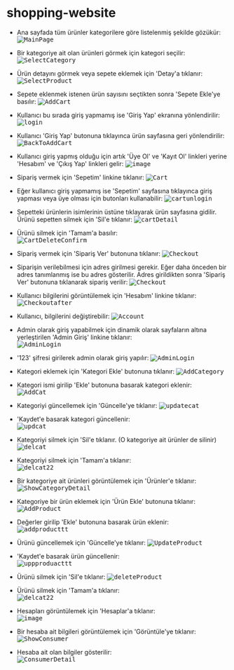 # shopping-website

- Ana sayfada tüm ürünler kategorilere göre listelenmiş şekilde gözükür:
<kbd>![MainPage](https://user-images.githubusercontent.com/112978786/191142544-613403e9-8be1-4808-83af-e288398481bb.jpg)</kbd>


- Bir kategoriye ait olan ürünleri görmek için kategori seçilir:
<kbd>![SelectCategory](https://user-images.githubusercontent.com/112978786/191142861-a89d19dd-87e6-4cf2-b80c-ebe551d5aca4.jpg)</kbd>


- Ürün detayını görmek veya sepete eklemek için 'Detay'a tıklanır:
<kbd>![SelectProduct](https://user-images.githubusercontent.com/112978786/191143222-34c9eb59-28d1-4e62-b4a9-7af5ca6775cb.jpg)</kbd>


- Sepete eklenmek istenen ürün sayısını seçtikten sonra 'Sepete Ekle'ye basılır:
<kbd>![AddCart](https://user-images.githubusercontent.com/112978786/191143477-f09eb3a5-57a5-4f2c-9c4f-5bcaaeab045f.jpg)</kbd>


- Kullanıcı bu sırada giriş yapmamış ise 'Giriş Yap' ekranına yönlendirilir:
<kbd>![login](https://user-images.githubusercontent.com/112978786/191143608-58b71e16-9b3d-470d-ad0d-f4768e397de8.jpg)</kbd>


- Kullanıcı 'Giriş Yap' butonuna tıklayınca ürün sayfasına geri yönlendirilir:
<kbd>![BackToAddCart](https://user-images.githubusercontent.com/112978786/191143734-8293279e-a97d-4f40-8c15-adb2b1ccf17d.jpg)</kbd>


- Kullanıcı giriş yapmış olduğu için artık 'Üye Ol' ve 'Kayıt Ol' linkleri yerine 'Hesabım' ve 'Çıkış Yap' linkleri gelir:
<kbd>![image](https://user-images.githubusercontent.com/112978786/191143948-cb24cd62-6dc0-41d6-acaa-cef57c84b9ea.png)</kbd>


- Sipariş vermek için 'Sepetim' linkine tıklanır:
<kbd>![Cart](https://user-images.githubusercontent.com/112978786/191144008-bc0688f5-a0dc-4945-881c-478bf4972a15.jpg)</kbd>


- Eğer kullanıcı giriş yapmamış ise 'Sepetim' sayfasına tıklayınca giriş yapması veya üye olması için butonları kullanabilir:
<kbd>![cartunlogin](https://user-images.githubusercontent.com/112978786/191146463-b1506748-b88e-4201-b201-4e27bb140baf.jpg)</kbd>


- Sepetteki ürünlerin isimlerinin üstüne tıklayarak ürün sayfasına gidilir. Ürünü sepetten silmek için 'Sil'e tıklanır:
<kbd>![cartDetail](https://user-images.githubusercontent.com/112978786/191144645-d82e19d3-4772-4b28-929d-1672f30eb2dc.jpg)</kbd>


- Ürünü silmek için 'Tamam'a basılır: \
<kbd>![CartDeleteConfirm](https://user-images.githubusercontent.com/112978786/191145154-327fe173-ed0b-4f12-a7fa-a9e376cf73ba.jpg)</kbd>


- Sipariş vermek için 'Sipariş Ver' butonuna tıklanır:
<kbd>![Checkout](https://user-images.githubusercontent.com/112978786/191145287-c0f53c59-3f51-4f6e-8340-ee8781963939.jpg)</kbd>


- Siparişin verilebilmesi için adres girilmesi gerekir. Eğer daha önceden bir adres tanımlanmış ise bu adres gösterilir. Adres girildikten sonra 'Sipariş Ver' butonuna tıklanarak sipariş verilir:
<kbd>![Checkout](https://user-images.githubusercontent.com/112978786/191145367-9ea51c5d-df86-4000-ae0a-eb7dfcf88e7a.jpg)</kbd>


- Kullanıcı bilgilerini görüntülemek için 'Hesabım' linkine tıklanır:
<kbd>![Checkoutafter](https://user-images.githubusercontent.com/112978786/191145968-927efaca-c60d-4c26-8e04-ba158cd7a924.jpg)</kbd>


- Kullanıcı, bilgilerini değiştirebilir:
<kbd>![Account](https://user-images.githubusercontent.com/112978786/191146719-2d0bb3e1-7445-4933-802f-9f59c0b7bec0.jpg)</kbd>


- Admin olarak giriş yapabilmek için dinamik olarak sayfaların altına yerleştirilen 'Admin Giriş' linkine tıklanır: \
<kbd>![AdminLogin](https://user-images.githubusercontent.com/112978786/191147845-9f801502-4f06-4a6c-93d2-95937afe952e.jpg)</kbd>


- '123' şifresi girilerek admin olarak giriş yapılır:
<kbd>![AdminLogin](https://user-images.githubusercontent.com/112978786/191147887-e2bdbdec-c1f1-4690-9136-d8b3c4ffddc6.jpg)</kbd>


- Kategori eklemek için 'Kategori Ekle' butonuna tıklanır:
<kbd>![AddCategory](https://user-images.githubusercontent.com/112978786/191148037-1b3e9167-b701-46ed-9063-0a7f29d2c794.jpg)</kbd>


- Kategori ismi girilip 'Ekle' butonuna basarak kategori eklenir: \
<kbd>![AddCat](https://user-images.githubusercontent.com/112978786/191148377-48f328b7-ccf3-4163-8fcb-5ba83fabb93a.jpg)</kbd>


- Kategoriyi güncellemek için 'Güncelle'ye tıklanır:
<kbd>![updatecat](https://user-images.githubusercontent.com/112978786/191149214-a48371c6-54f1-4a7c-a8e6-0732fe3202d0.jpg)</kbd>


- 'Kaydet'e basarak kategori güncellenir: \
<kbd>![updcat](https://user-images.githubusercontent.com/112978786/191151467-bf2584bd-9975-470d-bdb3-42a9d3dbe95d.jpg)</kbd>


- Kategoriyi silmek için 'Sil'e tıklanır. (O kategoriye ait ürünler de silinir)
<kbd>![delcat](https://user-images.githubusercontent.com/112978786/191149414-a6281296-bde1-44a0-a0d9-9f45f7231607.jpg)</kbd>


- Kategoriyi silmek için 'Tamam'a tıklanır: \
<kbd>![delcat22](https://user-images.githubusercontent.com/112978786/191150439-81658976-b497-496c-b8e2-c760e8d98df9.jpg)</kbd>



- Bir kategoriye ait ürünleri görüntülemek için 'Ürünler'e tıklanır:
<kbd>![ShowCategoryDetail](https://user-images.githubusercontent.com/112978786/191149554-ab12c8c4-66f2-470d-940c-4ea380bc72df.jpg)</kbd>


- Kategoriye bir ürün eklemek için 'Ürün Ekle' butonuna tıklanır:
<kbd>![AddProduct](https://user-images.githubusercontent.com/112978786/191150488-e92b6e56-c8dd-4c1e-9848-e322abeb2f6e.jpg)</kbd>



- Değerler girilip 'Ekle' butonuna basarak ürün eklenir: \
<kbd>![addproducttt](https://user-images.githubusercontent.com/112978786/191151662-4dbe68fe-0871-43ad-8a4a-983fa21db19c.jpg)</kbd>


- Ürünü güncellemek için 'Güncelle'ye tıklanır: 
<kbd>![UpdateProduct](https://user-images.githubusercontent.com/112978786/191151762-3a154e5b-396c-47a4-bfa1-0d0605e287f9.jpg)</kbd>


- 'Kaydet'e basarak ürün güncellenir: \
<kbd>![uppproduacttt](https://user-images.githubusercontent.com/112978786/191151898-c4a6c1aa-781a-4557-859a-1248549e843c.jpg)</kbd>


- Ürünü silmek için 'Sil'e tıklanır: 
<kbd>![deleteProduct](https://user-images.githubusercontent.com/112978786/191150785-73c3b768-96b5-4f62-a412-f39de18a0ca5.jpg)</kbd>


- Ürünü silmek için 'Tamam'a tıklanır: \
<kbd>![delcat22](https://user-images.githubusercontent.com/112978786/191150818-0a4f3172-4baa-424e-851c-cb08e2696be8.jpg)</kbd>


- Hesapları görüntülemek için 'Hesaplar'a tıklanır: \
<kbd>![image](https://user-images.githubusercontent.com/112978786/191152024-338d8114-c2b5-4646-bd3f-ab4079b99e56.png)</kbd>


- Bir hesaba ait bilgileri görüntülemek için 'Görüntüle'ye tıklanır:
<kbd>![ShowConsumer](https://user-images.githubusercontent.com/112978786/191150642-2fa7c73c-996c-436c-99ad-5b46ee3427a0.jpg)</kbd>


- Hesaba ait olan bilgiler gösterilir: \
<kbd>![ConsumerDetail](https://user-images.githubusercontent.com/112978786/191150688-55cd9ed8-c9e9-46d3-bbba-009c2a9246c9.jpg)</kbd>
